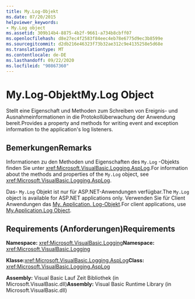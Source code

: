```yaml
---
title: My.Log-Objekt
ms.date: 07/20/2015
helpviewer_keywords:
- My.Log object
ms.assetid: 309b14b4-8875-4b2f-9661-a734b8cbff07
ms.openlocfilehash: d8e27ec4f2583f84eec4eb78e6775d9ec3b8599e
ms.sourcegitcommit: d2db216e46323f73b32ae312c9e4135258e5d68e
ms.translationtype: MT
ms.contentlocale: de-DE
ms.lasthandoff: 09/22/2020
ms.locfileid: "90867360"
---
```

# <a name="mylog-object"></a><span data-ttu-id="0ad1d-102">My.Log-Objekt</span><span class="sxs-lookup"><span data-stu-id="0ad1d-102">My.Log Object</span></span>

<span data-ttu-id="0ad1d-103">Stellt eine Eigenschaft und Methoden zum Schreiben von Ereignis- und Ausnahmeinformationen in die Protokollüberwachung der Anwendung bereit.</span><span class="sxs-lookup"><span data-stu-id="0ad1d-103">Provides a property and methods for writing event and exception information to the application's log listeners.</span></span>  
  
## <a name="remarks"></a><span data-ttu-id="0ad1d-104">Bemerkungen</span><span class="sxs-lookup"><span data-stu-id="0ad1d-104">Remarks</span></span>  

 <span data-ttu-id="0ad1d-105">Informationen zu den Methoden und Eigenschaften des `My.Log` -Objekts finden Sie unter <xref:Microsoft.VisualBasic.Logging.AspLog>.</span><span class="sxs-lookup"><span data-stu-id="0ad1d-105">For information about the methods and properties of the `My.Log` object, see <xref:Microsoft.VisualBasic.Logging.AspLog>.</span></span>  
  
 <span data-ttu-id="0ad1d-106">Das- `My.Log` Objekt ist nur für ASP.NET-Anwendungen verfügbar.</span><span class="sxs-lookup"><span data-stu-id="0ad1d-106">The `My.Log` object is available for ASP.NET applications only.</span></span> <span data-ttu-id="0ad1d-107">Verwenden Sie für Client Anwendungen das [My. Application. Log-Objekt](my-application-log-object.md).</span><span class="sxs-lookup"><span data-stu-id="0ad1d-107">For client applications, use [My.Application.Log Object](my-application-log-object.md).</span></span>  
  
## <a name="requirements"></a><span data-ttu-id="0ad1d-108">Requirements (Anforderungen)</span><span class="sxs-lookup"><span data-stu-id="0ad1d-108">Requirements</span></span>  

 <span data-ttu-id="0ad1d-109">**Namespace:** <xref:Microsoft.VisualBasic.Logging></span><span class="sxs-lookup"><span data-stu-id="0ad1d-109">**Namespace:** <xref:Microsoft.VisualBasic.Logging></span></span>  
  
 <span data-ttu-id="0ad1d-110">**Klasse:**<xref:Microsoft.VisualBasic.Logging.AspLog></span><span class="sxs-lookup"><span data-stu-id="0ad1d-110">**Class:** <xref:Microsoft.VisualBasic.Logging.AspLog></span></span>  
  
 <span data-ttu-id="0ad1d-111">**Assembly:** Visual Basic Lauf Zeit Bibliothek (in Microsoft.VisualBasic.dll)</span><span class="sxs-lookup"><span data-stu-id="0ad1d-111">**Assembly:** Visual Basic Runtime Library (in Microsoft.VisualBasic.dll)</span></span>
